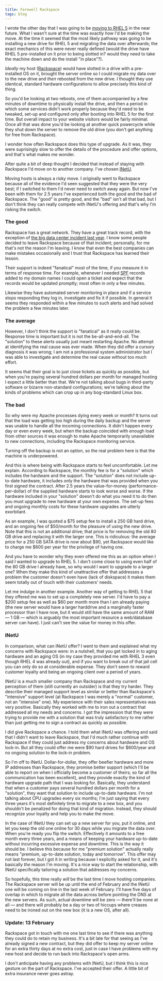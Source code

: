 ```yaml
---
title: Farewell Rackspace
tags: blog
---
```


I wrote the other day that I was going to be [moving to RHEL 5](http://wincent.com/a/about/wincent/weblog/archives/2008/01/moving_to_rhel.php) in the near future. What I wasn't sure at the time was exactly _how_ I'd be making the move. At the time it seemed that the most likely pathway was going to be installing a new drive for RHEL 5 and migrating the data over afterwards; the exact mechanics of this were never really defined (would the drive have RHEL 5 _pre_-installed on it prior to being slotted in? would they need to take the machine down and do the install "in place"?).

_Ideally_ my host ([Rackspace](http://rackspace.com/)) would have slotted in a drive with a pre-installed OS on it, brought the server online so I could migrate my data over to the new drive and _then_ rebooted from the new drive. I thought they use identical, standard hardware configurations to allow precisely this kind of thing.

So you'd be looking at two reboots, one of them accompanied by a few minutes of downtime to physically install the drive, and then a period in which some services didn't work properly because they'd need to be tweaked, set-up and configured only after booting into RHEL 5 for the first time. But overall impact to your website visitors would be fairly minimal. Once all that was done you'd be looking at another quick powercycle while they shut down the server to remove the old drive (you don't get anything for free from Rackspace).

I wonder how often Rackspace does this type of upgrade. As it was, they were suprisingly slow to offer the details of the procedure and offer options, and that's what makes me wonder.

After quite a bit of deep thought I decided that instead of staying with Rackspace I'd move on to another company. I've chosen [INetU](http://inetu.net/).

Moving hosts is always a risky move. I originally went to Rackspace because all of the evidence I'd seen suggested that they were the very best; if I switched to them I'd never need to switch away again. But now I've been with them for 2.5 years I've experienced both the good and the bad of Rackspace. The "good" is pretty good, and the "bad" isn't all that bad, but I don't think they can really compete with INetU's offering and that's why I'm risking the switch.

### The good

Rackspace has a great network. They have a great track record, with the exception of [the big data center incident last year](http://blog.wired.com/business/2007/11/rackspace-data-.html). I know some people decided to leave Rackspace because of that incident; personally, for me that's not the reason I'm leaving. I know that even the best companies can make mistakes occasionally and I trust that Rackspace has learned their lesson.

Their support is indeed "fanatical" most of the time, if you measure it in terms of response time. For example, whenever I needed [SPF](http://en.wikipedia.org/wiki/Sender_Policy_Framework) records added to my domain names I could open a ticket and expect that the records would be updated promptly; most often in only a few minutes.

Likewise they have automated server monitoring in place and if a service stops responding they log in, investigate and fix it if possible. In general it seems they responded within a few minutes to such alerts and had solved the problem a few minutes later.

### The average

However, I don't think the support is "fanatical" as it really could be. Response time is important but it is not the be-all-and-end-all. The "solution" to these alerts usually just meant restarting Apache. No attempt at identifying the real cause was ever made. When they did offer a cursory diagnosis it was wrong; I am not a professional system administrator but I was able to investigate and determine the real cause without too much effort.

It seems that their goal is to just close tickets as quickly as possible, but when you're paying several hundred dollars per month for managed hosting I expect a little better than that. We're not talking about bugs in third-party software or bizarre non-standard configurations; we're talking about the kinds of problems which can crop up in any bog-standard Linux box.

### The bad

So why were my Apache processes dying every week or month? It turns out that the load was getting too high during the daily backup and the server was unable to handle all the incoming connections. It didn't happen every day or even every week, but when the backup coincided with enough load from other sources it was enough to make Apache temporarily unavailable to new connections, including the Rackspace monitoring service.

Turning off the backup is not an option, so the real problem here is that the machine is underpowered.

And this is where being with Rackspace starts to feel uncomfortable. Let me explain. According to Rackspace, the monthly fee is for a "solution" which includes the hardware and the support. The "solution" does not include up-to-date hardware, it includes only the hardware that was provided when you first signed the contract. After 2.5 years the value-for-money (performance-per-dollar) of the supplied hardware starts to look worse and worse. If the hardware included in your "solution" doesn't do what you need it to do then you must upgrade to new hardware at your own expense. The set-up fees and ongoing monthly costs for these hardware upgrades are utterly exorbitant.

As an example, I was quoted a $75 setup fee to install a 250 GB hard drive, and an ongoing fee of $50/month for the pleasure of using the new drive. Note that this is not an additional drive; that price is for removing the old 80 GB drive and replacing it with the larger one. This is ridiculous: the average price for a 250 GB SATA drive is now about $90, yet Rackspace would like to charge me $600 per year for the privilege of having one.

And you have to wonder why they even offered me this as an option when I said I wanted to upgrade to RHEL 5. I don't come close to using even half of the 80 GB drive I already have, so why would I want to upgrade to a larger one? When they make this kind of unattractive offer that addresses a problem the customer doesn't even have (lack of diskspace) it makes them seem totally out of touch with their customers' needs.

Let me indulge in another example. Another way of getting to RHEL 5 that they offered me was to set up a completely new server. I'd have to pay a $200 setup fee as well as $60 per month more than I am already paying (the new server would have a larger harddrive and a marginally faster processor than I have now, but it would still have the same amount of RAM — 1 GB — which is arguably the most important resource a web/database server can have). I just can't see the value for money in this offer.

### INetU

In comparison, what can INetU offer? I went to them and explained what my concerns with Rackspace were: in a nutshell, that you get locked in to aging hardware and an aging OS (in my case they provided me with RHEL 3 even though RHEL 4 was already out), and if you want to break out of that jail cell you can only do so at considerable expense. They don't seem to reward customer loyalty and being an ongoing client over a period of years.

INetU is a much smaller company than Rackspace and my current perception of them (still currently an outsider) is that they try harder. They describe their managed support level as similar or better than Rackspace's "intensive" support level (at Rackspace I was merely a "normal" customer, not an "intensive" one). My experience with their sales representatives was very positive. Basically they worked with me to iron out a contract that addressed all my needs and concerns. I got the impression that they were trying to provide me with a solution that was truly satisfactory to me rather than just getting me to sign a contract as quickly as possible.

I did give Rackspace a chance. I told them what INetU was offering and said that I didn't want to leave Rackspace, that I'd much rather continue with Rackspace if they could just address my concerns about hardware and OS lock-in. But all they could offer me were $90 hard drives for $600/year and no ongoing solution to the lock-in problem.

So I'm off to INetU. Dollar-for-dollar, they offer beefier hardware and more IP addresses than Rackspace, they promise better support (which I'll be able to report on when I officially become a customer of theirs; so far all the communication has been excellent), and they provide exactly the kind of hardware upgrade path that I was looking for. Basically, they understand that when a customer pays several hundred dollars per month for a "solution", they want that solution to include up-to-date hardware. I'm not talking about CPU upgrades every six months; I'm just saying that every three years it's most definitely time to migrate to a new box, and you shouldn't be penalized for doing that kind of migration. Instead, they should recognize your loyalty and help you to make the move.

In the case of INetU they can set up a new server for you, put it online, and let you keep the old one online for 30 days while you migrate the data over. When you're ready you flip the switch. Effectively it amounts to a free month every three years, and a means of keeping your hardware up-to-date without incurring excessive expense and downtime. This is the way it should be. I believe this because for me "premium solution" actually really means "premium, up-to-date solution, today and tomorrow". This offer may not last forever, but I got it in writing because I explicitly asked for it, and it's basically _the_ reason I'm moving. It's a nice way to start the relationship, with INetU specifically tailoring a solution that addresses my concerns.

So hopefully, this time really _will_ be the last time I move hosting companies. The Rackspace server will be up until the end of February and the INetU one will be coming on line in the last week of February. I'll have five days of overlap in which to migrate all the data across before pointing the DNS at the new servers. As such, actual downtime will be zero — there'll be none at all — and there will probably be a day or two of hiccups where creases need to be ironed out on the new box (it is a new OS, after all).

### Update: 13 February

Rackspace got in touch with me one last time to see if there was anything they could do to retain my business. It's a bit late for that seeing as I've already signed a new contract, but they did offer to keep my server online for an extra thirty days at no extra cost, just in case I have problems with my new host and decide to run back into Rackspace's open arms.

I don't anticipate having any problems with INetU, but I think this is nice gesture on the part of Rackspace. I've accepted their offer. A little bit of extra insurance never goes astray.
